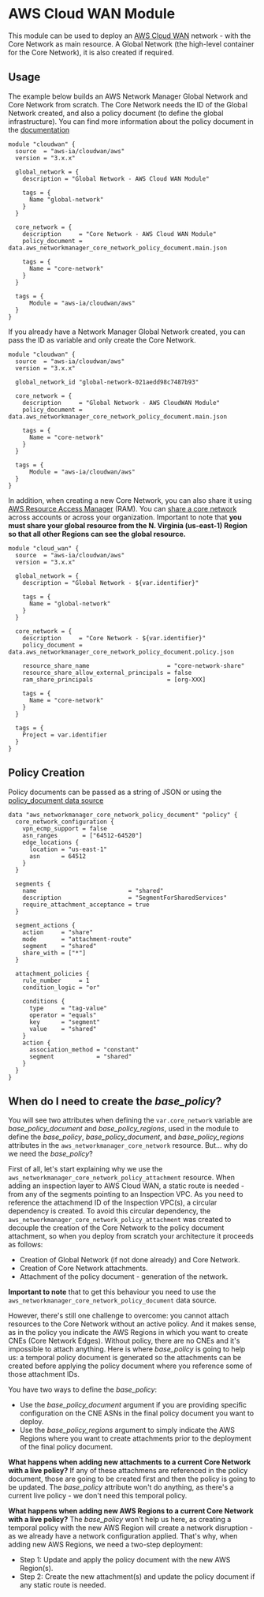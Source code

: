 # AWS Cloud WAN Module

This module can be used to deploy an [AWS Cloud WAN](https://docs.aws.amazon.com/vpc/latest/cloudwan/what-is-cloudwan.html) network - with the Core Network as main resource. A Global Network (the high-level container for the Core Network), it is also created if required.

## Usage

The example below builds an AWS Network Manager Global Network and Core Network from scratch. The Core Network needs the ID of the Global Network created, and also a policy document (to define the global infrastructure). You can find more information about the policy document in the [documentation](https://docs.aws.amazon.com/network-manager/latest/cloudwan/cloudwan-policy-change-sets.html)

```hcl
module "cloudwan" {
  source  = "aws-ia/cloudwan/aws"
  version = "3.x.x"

  global_network = {
    description = "Global Network - AWS Cloud WAN Module"

    tags = {
      Name "global-network"
    }
  }
  
  core_network = {
    description     = "Core Network - AWS Cloud WAN Module"
    policy_document = data.aws_networkmanager_core_network_policy_document.main.json

    tags = {
      Name = "core-network"
    }
  }

  tags = {
      Module = "aws-ia/cloudwan/aws"
  }
}
```

If you already have a Network Manager Global Network created, you can pass the ID as variable and only create the Core Network.

```hcl
module "cloudwan" {
  source  = "aws-ia/cloudwan/aws"
  version = "3.x.x"

  global_network_id "global-network-021aedd98c7487b93"

  core_network = {
    description     = "Global Network - AWS CloudWAN Module"
    policy_document = data.aws_networkmanager_core_network_policy_document.main.json
  
    tags = {
      Name = "core-network"
    }
  }

  tags = {
      Module = "aws-ia/cloudwan/aws"
  }
}
```

In addition, when creating a new Core Network, you can also share it using [AWS Resource Access Manager](https://docs.aws.amazon.com/ram/latest/userguide/what-is.html) (RAM). You can [share a core network](https://docs.aws.amazon.com/network-manager/latest/cloudwan/cloudwan-share-network.html) across accounts or across your organization. Important to note that **you must share your global resource from the N. Virginia (us-east-1) Region so that all other Regions can see the global resource.**

```hcl
module "cloud_wan" {
  source  = "aws-ia/cloudwan/aws"
  version = "3.x.x"

  global_network = {
    description = "Global Network - ${var.identifier}"

    tags = {
      Name = "global-network"
    }
  }

  core_network = {
    description     = "Core Network - ${var.identifier}"
    policy_document = data.aws_networkmanager_core_network_policy_document.policy.json

    resource_share_name                      = "core-network-share"
    resource_share_allow_external_principals = false
    ram_share_principals                     = [org-XXX]

    tags = {
      Name = "core-network"
    }
  }

  tags = {
    Project = var.identifier
  }
}
```

## Policy Creation

Policy documents can be passed as a string of JSON or using the [policy_document data source](https://registry.terraform.io/providers/hashicorp/aws/latest/docs/data-sources/networkmanager_core_network_policy_document)

```hcl
data "aws_networkmanager_core_network_policy_document" "policy" {
  core_network_configuration {
    vpn_ecmp_support = false
    asn_ranges       = ["64512-64520"]
    edge_locations {
      location = "us-east-1"
      asn      = 64512
    }
  }

  segments {
    name                          = "shared"
    description                   = "SegmentForSharedServices"
    require_attachment_acceptance = true
  }

  segment_actions {
    action     = "share"
    mode       = "attachment-route"
    segment    = "shared"
    share_with = ["*"]
  }

  attachment_policies {
    rule_number     = 1
    condition_logic = "or"

    conditions {
      type     = "tag-value"
      operator = "equals"
      key      = "segment"
      value    = "shared"
    }
    action {
      association_method = "constant"
      segment            = "shared"
    }
  }
}
```

## When do I need to create the *base_policy*?

You will see two attributes when defining the `var.core_network` variable are *base_policy_document* and *base_policy_regions*, used in the module to define the *base_policy*, *base_policy_document*, and *base_policy_regions* attributes in the `aws_networkmanager_core_network` resource. But... why do we need the *base_policy*?

First of all, let's start explaining why we use the `aws_networkmanager_core_network_policy_attachment` resource. When adding an inspection layer to AWS Cloud WAN, a static route is needed - from any of the segments pointing to an Inspection VPC. As you need to reference the attachmend ID of the Inspection VPC(s), a circular dependency is created. To avoid this circular dependency, the `aws_networkmanager_core_network_policy_attachment` was created to decouple the creation of the Core Network to the policy document attachment, so when you deploy from scratch your architecture it proceeds as follows:

* Creation of Global Network (if not done already) and Core Network.
* Creation of Core Network attachments.
* Attachment of the policy document - generation of the network.

**Important to note** that to get this behaviour you need to use the `aws_networkmanager_core_network_policy_document` data source.

However, there's still one challenge to overcome: you cannot attach resources to the Core Network without an active policy. And it makes sense, as in the policy you indicate the AWS Regions in which you want to create CNEs (Core Network Edges). Without policy, there are no CNEs and it's impossible to attach anything. Here is where *base_policy* is going to help us: a temporal policy document is generated so the attachments can be created before applying the policy document where you reference some of those attachment IDs.

You have two ways to define the *base_policy*:

* Use the *base_policy_document* argument if you are providing specific configuration on the CNE ASNs in the final policy document you want to deploy.
* Use the *base_policy_regions* argument to simply indicate the AWS Regions where you want to create attachments prior to the deployment of the final policy document.

**What happens when adding new attachments to a current Core Network with a live policy?** If any of these attachmens are referenced in the policy document, those are going to be created first and then the policy is going to be updated. The *base_policy* attribute won't do anything, as there's a current live policy - we don't need this temporal policy.

**What happens when adding new AWS Regions to a current Core Network with a live policy?** The *base_policy* won't help us here, as creating a temporal policy with the new AWS Region will create a network disruption - as we already have a network configuration applied. That's why, when adding new AWS Regions, we need a two-step deployment:

* Step 1: Update and apply the policy document with the new AWS Region(s).
* Step 2: Create the new attachment(s) and update the policy document if any static route is needed.
